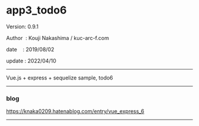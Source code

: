 ﻿# app3_todo6

 Version: 0.9.1

 Author  : Kouji Nakashima / kuc-arc-f.com

 date    : 2019/08/02

 update : 2022/04/10

***

Vue.js + express + sequelize  sample, todo6


***
### blog

https://knaka0209.hatenablog.com/entry/vue_express_6

***

